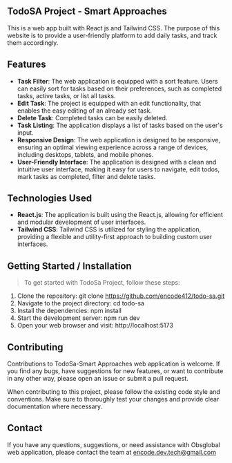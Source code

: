 ## TodoSA Project - Smart Approaches
This is a web app built with React js and Tailwind CSS. The purpose of this website is to provide a user-friendly platform to add daily tasks, and track them accordingly.

## Features
* **Task Filter**: The web application is equipped with a sort feature. Users can easily sort for tasks based on their preferences, such as completed tasks, active tasks, or list all tasks.
* **Edit Task**: The project is equipped with an edit functionality, that enables the easy editing of an already set task.
* **Delete Task**: Completed tasks can be easily deleted.
* **Task Listing**:  The application displays a list of tasks based on the user's input.
* **Responsive Design**: The web application is designed to be responsive, ensuring an optimal viewing experience across a range of devices, including desktops, tablets, and mobile phones.
* **User-Friendly Interface**: The application is designed with a clean and intuitive user interface, making it easy for users to navigate, edit todos, mark tasks as completed, filter and delete tasks.

## Technologies Used
* **React.js**: The application is built using the React.js, allowing for efficient and modular development of user interfaces.
* **Tailwind CSS**: Tailwind CSS is utilized for styling the application, providing a flexible and utility-first approach to building custom user interfaces.

## Getting Started / Installation
> To get started with TodoSa Project, follow these steps:
1. Clone the repository: git clone <https://github.com/encode412/todo-sa.git>
2. Navigate to the project directory: cd todo-sa
3. Install the dependencies: npm install
4. Start the development server: npm run dev
5. Open your web browser and visit: http://localhost:5173

## Contributing
Contributions to TodoSa-Smart Approaches web application is welcome. If you find any bugs, have suggestions for new features, or want to contribute in any other way, please open an issue or submit a pull request.

When contributing to this project, please follow the existing code style and conventions. Make sure to thoroughly test your changes and provide clear documentation where necessary.

## Contact
If you have any questions, suggestions, or need assistance with Obsglobal web application, please contact the team at <encode.dev.tech@gmail.com>
